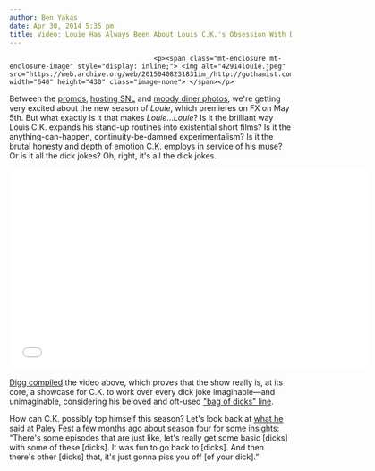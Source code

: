 ```yaml
---
author: Ben Yakas
date: Apr 30, 2014 5:35 pm
title: Video: Louie Has Always Been About Louis C.K.'s Obsession With Dicks
---
```


	
										<p><span class="mt-enclosure mt-enclosure-image" style="display: inline;"> <img alt="42914louie.jpeg" src="https://web.archive.org/web/20150408231831im_/http://gothamist.com/attachments/byakas/42914louie.jpeg" width="640" height="430" class="image-none"> </span></p>

<p>Between the <a href="https://web.archive.org/web/20150408231831/http://gothamist.com/2014/04/27/videos_jerry_seinfeld_turns_up_in_n.php">promos</a>, <a href="https://web.archive.org/web/20150408231831/http://gothamist.com/2014/03/30/video_louis_ck_saturday_night_live.php">hosting SNL</a> and <a href="https://web.archive.org/web/20150408231831/http://gothamist.com/2014/03/13/louie_returns_in_may.php">moody diner photos</a>, we&apos;re getting very excited about the new season of <em>Louie</em>, which premieres on FX on May 5th. But what exactly is it that makes <em>Louie</em>...<em>Louie</em>? Is it the brilliant way Louis C.K. expands his stand-up routines into existential short films? Is it the anything-can-happen, continuity-be-damned experimentalism? Is it the brutal honesty and depth of emotion C.K. employs in service of his muse? Or is it all the dick jokes? Oh, right, it&apos;s all the dick jokes.</p>

<p><iframe width="640" height="360" src="//web.archive.org/web/20150408231831if_/http://www.youtube.com/embed/dtzvqoEBT-M" frameborder="0" allowfullscreen></iframe></p>

<p><a href="https://web.archive.org/web/20150408231831/http://digg.com/video/louis-ck-dicks-supercut-louie">Digg compiled</a> the video above, which proves that the show really is, at its core, a showcase for C.K. to work over every dick joke imaginable&#x2014;and unimaginable, considering his beloved and oft-used <a href="https://web.archive.org/web/20150408231831/https://www.youtube.com/watch?v=OT7xc_XqYO8">&quot;bag of dicks&quot; line</a>. </p>

<p>How can C.K. possibly top himself this season? Let&apos;s look back at <a href="https://web.archive.org/web/20150408231831/http://gothamist.com/2013/10/04/louis_ck_talks_upcoming_season_of_l.php">what he said at Paley Fest</a> a few months ago about season four for some insights: &#x201C;There&apos;s some episodes that are just like, let&apos;s really get some basic [dicks] with some of these [dicks]. It was fun to go back to [dicks]. And then there&apos;s other [dicks] that, it&apos;s just gonna piss you off [of your dick].&#x201D; </p>					
										
									
				